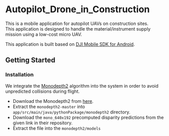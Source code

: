 # Autopilot_Drone_in_Construction

This is a mobile application for autopilot UAVs on construction sites. <br />
This application is designed to handle the material/instrument supply mission using a low-cost micro UAV.


This application is built based on [DJI Mobile SDK for Android](https://github.com/dji-sdk/Mobile-SDK-Android). <br />


## Getting Started

### Installation

We integrate the [Monodepth2](https://openaccess.thecvf.com/content_ICCV_2019/html/Godard_Digging_Into_Self-Supervised_Monocular_Depth_Estimation_ICCV_2019_paper.html) algorithm into the system in order to avoid unpredicted collisions during flight. <br />
* Download the Monodepth2 from [here](https://github.com/nianticlabs/monodepth2).
* Extract the `monodepth2-master` into `app/src/main/java/pythonPackage/monodepth2` directory.
* Download the `mono_640x192` precomputed disparity predictions from the given link in their repository.
* Extract the file into the `monodepth2/models`
